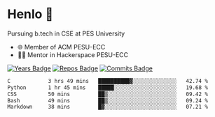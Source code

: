 
# Henlo 🌊

Pursuing b.tech in CSE at PES University

 - 🌐 Member of ACM PESU-ECC
 - 👨‍💻 Mentor in Hackerspace PESU-ECC

 [![Years Badge](https://badges.pufler.dev/years/bwaklog)](https://badges.pufler.dev) 
 [![Repos Badge](https://badges.pufler.dev/repos/bwaklog)](https://badges.pufler.dev)
 [![Commits Badge](https://badges.pufler.dev/commits/monthly/bwaklog)](https://badges.pufler.dev)

<!--START_SECTION:waka-->

```txt
C            3 hrs 49 mins   ██████████▓░░░░░░░░░░░░░░   42.74 %
Python       1 hr 45 mins    █████░░░░░░░░░░░░░░░░░░░░   19.68 %
CSS          50 mins         ██▒░░░░░░░░░░░░░░░░░░░░░░   09.42 %
Bash         49 mins         ██▒░░░░░░░░░░░░░░░░░░░░░░   09.24 %
Markdown     38 mins         █▓░░░░░░░░░░░░░░░░░░░░░░░   07.21 %
```

<!--END_SECTION:waka-->
